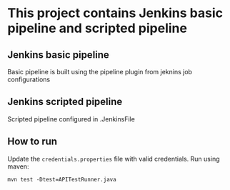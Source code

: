 # This project contains Jenkins basic pipeline and scripted pipeline


## Jenkins basic pipeline 
Basic pipeline is built using the pipeline plugin from jeknins job configurations

## Jenkins scripted pipeline
Scripted pipeline configured in .JenkinsFile

## How to run
Update the `credentials.properties` file with valid credentials.
Run using maven: 
```
mvn test -Dtest=APITestRunner.java

```
